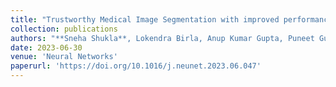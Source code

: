 ```yaml
---
title: "Trustworthy Medical Image Segmentation with improved performance for in-distribution samples"
collection: publications
authors: "**Sneha Shukla**, Lokendra Birla, Anup Kumar Gupta, Puneet Gupta"
date: 2023-06-30
venue: 'Neural Networks'
paperurl: 'https://doi.org/10.1016/j.neunet.2023.06.047'
---
```

